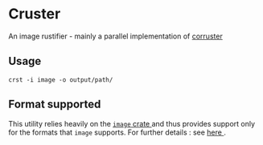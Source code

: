# Cruster
An image rustifier - mainly a parallel implementation of [ corruster ]()

## Usage
	crst -i image -o output/path/

## Format supported
This utility relies heavily on the [ `image` crate ](https://crates.io/image) and thus provides support only for the formats that `image` supports. For further details : see [ here ]().
